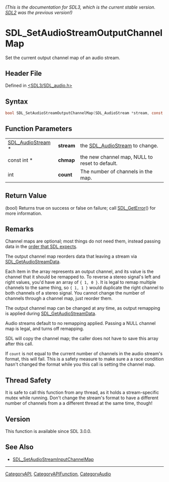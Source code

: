 ###### (This is the documentation for SDL3, which is the current stable version. [SDL2](https://wiki.libsdl.org/SDL2/) was the previous version!)
# SDL_SetAudioStreamOutputChannelMap

Set the current output channel map of an audio stream.

## Header File

Defined in [<SDL3/SDL_audio.h>](https://github.com/libsdl-org/SDL/blob/main/include/SDL3/SDL_audio.h)

## Syntax

```c
bool SDL_SetAudioStreamOutputChannelMap(SDL_AudioStream *stream, const int *chmap, int count);
```

## Function Parameters

|                                      |            |                                                   |
| ------------------------------------ | ---------- | ------------------------------------------------- |
| [SDL_AudioStream](SDL_AudioStream) * | **stream** | the [SDL_AudioStream](SDL_AudioStream) to change. |
| const int *                          | **chmap**  | the new channel map, NULL to reset to default.    |
| int                                  | **count**  | The number of channels in the map.                |

## Return Value

(bool) Returns true on success or false on failure; call
[SDL_GetError](SDL_GetError)() for more information.

## Remarks

Channel maps are optional; most things do not need them, instead passing
data in the [order that SDL expects](CategoryAudio#channel-layouts).

The output channel map reorders data that leaving a stream via
[SDL_GetAudioStreamData](SDL_GetAudioStreamData).

Each item in the array represents an output channel, and its value is the
channel that it should be remapped to. To reverse a stereo signal's left
and right values, you'd have an array of `{ 1, 0 }`. It is legal to remap
multiple channels to the same thing, so `{ 1, 1 }` would duplicate the
right channel to both channels of a stereo signal. You cannot change the
number of channels through a channel map, just reorder them.

The output channel map can be changed at any time, as output remapping is
applied during [SDL_GetAudioStreamData](SDL_GetAudioStreamData).

Audio streams default to no remapping applied. Passing a NULL channel map
is legal, and turns off remapping.

SDL will copy the channel map; the caller does not have to save this array
after this call.

If `count` is not equal to the current number of channels in the audio
stream's format, this will fail. This is a safety measure to make sure a a
race condition hasn't changed the format while you this call is setting the
channel map.

## Thread Safety

It is safe to call this function from any thread, as it holds a
stream-specific mutex while running. Don't change the stream's format to
have a different number of channels from a a different thread at the same
time, though!

## Version

This function is available since SDL 3.0.0.

## See Also

- [SDL_SetAudioStreamInputChannelMap](SDL_SetAudioStreamInputChannelMap)

----
[CategoryAPI](CategoryAPI), [CategoryAPIFunction](CategoryAPIFunction), [CategoryAudio](CategoryAudio)


